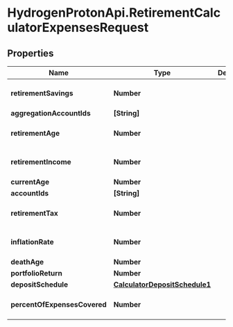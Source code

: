 # HydrogenProtonApi.RetirementCalculatorExpensesRequest

## Properties
Name | Type | Description | Notes
------------ | ------------- | ------------- | -------------
**retirementSavings** | **Number** |  | [optional] [default to 0.0]
**aggregationAccountIds** | **[String]** |  | [optional] 
**retirementAge** | **Number** |  | [optional] [default to 65]
**retirementIncome** | **Number** |  | [optional] [default to 0.0]
**currentAge** | **Number** |  | 
**accountIds** | **[String]** |  | [optional] 
**retirementTax** | **Number** |  | [optional] [default to 0.0]
**inflationRate** | **Number** |  | [optional] [default to 0.0]
**deathAge** | **Number** |  | 
**portfolioReturn** | **Number** |  | 
**depositSchedule** | [**CalculatorDepositSchedule1**](CalculatorDepositSchedule1.md) |  | [optional] 
**percentOfExpensesCovered** | **Number** |  | [optional] [default to 1.0]


